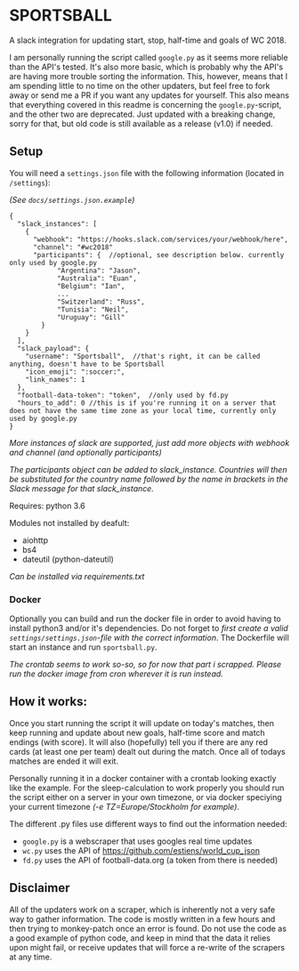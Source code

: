 # SPORTSBALL

A slack integration for updating start, stop, half-time and goals of WC 2018.

I am personally running the script called `google.py` as it seems more reliable than the API's tested.
It's also more basic, which is probably why the API's are having more trouble sorting the information.
This, however, means that I am spending little to no time on the other updaters, but feel free to fork away or send me a PR if you want any updates for yourself. This also means that everything covered in this readme is concerning the `google.py`-script, and the other two are deprecated.
Just updated with a breaking change, sorry for that, but old code is still available as a release (v1.0) if needed.


## Setup
You will need a `settings.json` file with the following information (located in `/settings`):

_(See `docs/settings.json.example`)_
```
{
  "slack_instances": [
    {
      "webhook": "https://hooks.slack.com/services/your/webhook/here",
      "channel": "#wc2018"
      "participants": {  //optional, see description below. currently only used by google.py
            "Argentina": "Jason",
            "Australia": "Euan",
            "Belgium": "Ian",
            ...
            "Switzerland": "Russ",
            "Tunisia": "Neil",
            "Uruguay": "Gill"
        }
    }
  ],
  "slack_payload": {
    "username": "Sportsball",  //that's right, it can be called anything, doesn't have to be Sportsball
    "icon_emoji": ":soccer:",
    "link_names": 1
  },
  "football-data-token": "token",  //only used by fd.py
  "hours_to_add": 0 //this is if you're running it on a server that does not have the same time zone as your local time, currently only used by google.py
}
```
_More instances of slack are supported, just add more objects with webhook and channel (and optionally participants)_

_The participants object can be added to slack_instance. Countries will then be substituted for the country name followed by the name in brackets in the Slack message for that slack_instance._

Requires: python 3.6

Modules not installed by deafult:
* aiohttp
* bs4
* dateutil (python-dateutil)

_Can be installed via requirements.txt_

### Docker
Optionally you can build and run the docker file in order to avoid having to install python3 and/or it's dependencies. Do not forget to _first create a valid `settings/settings.json`-file with the correct information_.
The Dockerfile will start an instance and run `sportsball.py`.

_The crontab seems to work so-so, so for now that part i scrapped. Please run the docker image from cron wherever it is run instead._


## How it works:
Once you start running the script it will update on today's matches, then keep running and update about new goals, half-time score and match endings (with score). It will also (hopefully) tell you if there are any red cards (at least one per team) dealt out during the match.
Once all of todays matches are ended it will exit.

Personally running it in a docker container with a crontab looking exactly like the example.
For the sleep-calculation to work properly you should run the script either on a server in your own timezone, or via docker speciying your current timezone _(-e TZ=Europe/Stockholm for example)_.

The different .py files use different ways to find out the information needed:
* `google.py` is a webscraper that uses googles real time updates
* `wc.py` uses the API of https://github.com/estiens/world_cup_json
* `fd.py` uses the API of football-data.org (a token from there is needed)


## Disclaimer
All of the updaters work on a scraper, which is inherently not a very safe way to gather information.
The code is mostly written in a few hours and then trying to monkey-patch once an error is found.
Do not use the code as a good example of python code, and keep in mind that the data it relies upon might fail, or receive updates that will force a re-write of the scrapers at any time.
